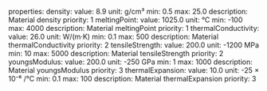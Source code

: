 properties:
  density:
    value: 8.9
    unit: g/cm³
    min: 0.5
    max: 25.0
    description: Material density
    priority: 1
  meltingPoint:
    value: 1025.0
    unit: °C
    min: -100
    max: 4000
    description: Material meltingPoint
    priority: 1
  thermalConductivity:
    value: 26.0
    unit: W/(m·K)
    min: 0.1
    max: 500
    description: Material thermalConductivity
    priority: 2
  tensileStrength:
    value: 200.0
    unit: -1200 MPa
    min: 10
    max: 5000
    description: Material tensileStrength
    priority: 2
  youngsModulus:
    value: 200.0
    unit: -250 GPa
    min: 1
    max: 1000
    description: Material youngsModulus
    priority: 3
  thermalExpansion:
    value: 10.0
    unit: -25 × 10⁻⁶ /°C
    min: 0.1
    max: 100
    description: Material thermalExpansion
    priority: 3

